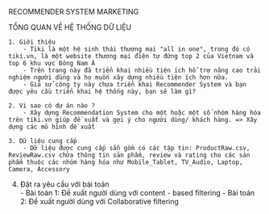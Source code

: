 RECOMMENDER SYSTEM MARKETING

TỔNG QUAN VỀ HỆ THỐNG DỮ LIỆU 		
		
		
	1. Giới thiệu	
		- Tiki là một hệ sinh thái thương mại "all in one", trong đó có tiki.vn, là một website thương mại điện tự đứng top 2 của Vietnam và top 6 khu vực Đông Nam Á
		- Trên trang này đã triển khai nhiều tiện ích hỗ trợ nâng cao trải nghiệm người dùng và họ muốn xây dựng nhiều tiện ích hơn nữa.
		- Giả sử công ty này chưa triển khai Recommender System và bạn được yêu cầu triển khai hệ thống này, bạn sẽ làm gì?
		
	2. Vi sao có dự án nào ?	
		- Xây dựng Recommendation System cho một hoặc một số nhóm hàng hóa trên tiki.vn giúp đề xuất và gợi ý cho người dùng/ khách hàng. => Xây dựng các mô hình đề xuất
		
	3. Dữ liệu cung cấp	
		- Dữ liệu được cung cấp sẵn gồm có các tập tin: ProductRaw.csv, ReviewRaw.csv chứa thông tin sản phẩm, review và rating cho các sản phẩm thuộc các nhóm hàng hóa như Mobile_Tablet, TV_Audio, Laptop, Camera, Accessory
  4. Đặt ra yêu cầu với bài toán	
	- Bài toán 1: Đề xuất người dùng với content - based filtering
	- Bài toán 2: Đề xuất người dùng với Collaborative filtering

